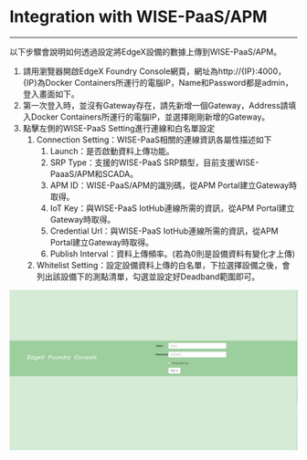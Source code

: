 # Integration with WISE-PaaS/APM

---

以下步驟會說明如何透過設定將EdgeX設備的數據上傳到WISE-PaaS/APM。

1. 請用瀏覽器開啟EdgeX Foundry Console網頁，網址為http://{IP}:4000，{IP}為Docker Containers所運行的電腦IP，Name和Password都是admin，登入畫面如下。
2. 第一次登入時，並沒有Gateway存在，請先新增一個Gateway，Address請填入Docker Containers所運行的電腦IP，並選擇剛剛新增的Gateway。
3. 點擊左側的WISE-PaaS Setting進行連線和白名單設定
   1. Connection Setting：WISE-PaaS相關的連線資訊各屬性描述如下
      1. Launch：是否啟動資料上傳功能。
      2. SRP Type：支援的WISE-PaaS SRP類型，目前支援WISE-PaaaS/APM和SCADA。
      3. APM ID：WISE-PaaS/APM的識別碼，從APM Portal建立Gateway時取得。
      4. IoT Key：與WISE-PaaS IotHub連線所需的資訊，從APM Portal建立Gateway時取得。
      5. Credential Url：與WISE-PaaS IotHub連線所需的資訊，從APM Portal建立Gateway時取得。
      6. Publish Interval：資料上傳頻率。\(若為0則是設備資料有變化才上傳\)
   2. Whitelist Setting：設定設備資料上傳的白名單，下拉選擇設備之後，會列出該設備下的測點清單，勾選並設定好Deadband範圍即可。



![](/assets/login.png)



